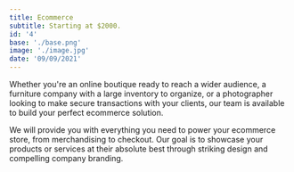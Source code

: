 ```yaml
---
title: Ecommerce
subtitle: Starting at $2000.
id: '4'
base: './base.png'
image: './image.jpg'
date: '09/09/2021'
---
```


Whether you're an online boutique ready to reach a wider audience, a furniture company with a large inventory to organize, or a photographer looking to make secure transactions with your clients, our team is available to build your perfect ecommerce solution.

We will provide you with everything you need to power your ecommerce store, from merchandising to checkout. Our goal is to showcase your products or services at their absolute best through striking design and compelling company branding.
